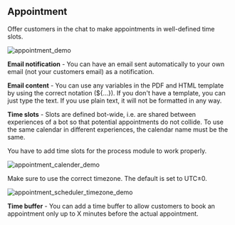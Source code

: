 ## Appointment

Offer customers in the chat to make appointments in well-defined time slots.

![appointment_demo](https://raw.githubusercontent.com/loyjoy/welcome/master/help/processes/process/subprocesses/appointment_demo.png)

**Email notification** - You can have an email sent automatically to your own email (not your customers email) as a notification.

**Email content** - You can use any variables in the PDF and HTML template by using the correct notation (${...}). If you don't have a template, you can just type the text. If you use plain text, it will not be formatted in any way.

**Time slots** - Slots are defined bot-wide, i.e. are shared between experiences of a bot so that potential appointments do not collide. To use the same calendar in different experiences, the calendar name must be the same.

You have to add time slots for the process module to work properly.

![appointment_calender_demo](https://raw.githubusercontent.com/loyjoy/welcome/master/help/processes/process/subprocesses/appointment_calender_demo.png)

Make sure to use the correct timezone. The default is set to UTC±0.

![appointment_scheduler_timezone_demo](https://raw.githubusercontent.com/loyjoy/welcome/master/help/processes/process/subprocesses/appointment_scheduler_timezone.png)


**Time buffer** - You can add a time buffer to allow customers to book an appointment only up to X minutes before the actual appointment.
